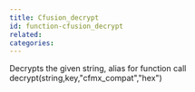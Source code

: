 ```yaml
---
title: Cfusion_decrypt
id: function-cfusion_decrypt
related:
categories:
---
```


Decrypts the given string, alias for function call decrypt(string,key,"cfmx_compat","hex")
